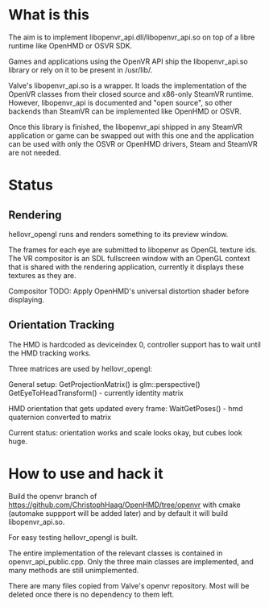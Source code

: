 # What is this

The aim is to implement libopenvr_api.dll/libopenvr_api.so on top of a libre runtime like OpenHMD or OSVR SDK.

Games and applications using the OpenVR API ship the libopenvr_api.so library or rely on it to be present in /usr/lib/.

Valve's libopenvr_api.so is a wrapper. It loads the implementation of the OpenVR classes from their closed source and x86-only SteamVR runtime. However, libopenvr_api is documented and "open source", so other backends than SteamVR can be implemented like OpenHMD or OSVR.

Once this library is finished, the libopenvr_api shipped in any SteamVR application or game can be swapped out with this one and the application can be used with only the OSVR or OpenHMD drivers, Steam and SteamVR are not needed.

# Status



## Rendering

hellovr_opengl runs and renders something to its preview window.

The frames for each eye are submitted to libopenvr as OpenGL texture ids. The VR compositor is an SDL fullscreen window  with an OpenGL context that is shared with the rendering application, currently it displays these textures as they are.

Compositor TODO: Apply OpenHMD's universal distortion shader before displaying.

## Orientation Tracking

The HMD is hardcoded as deviceindex 0, controller support has to wait until the HMD tracking works.

Three matrices are used by hellovr_opengl:

General setup:
GetProjectionMatrix() is glm::perspective()
GetEyeToHeadTransform() - currently identity matrix

HMD orientation that gets updated every frame:
WaitGetPoses() - hmd quaternion converted to matrix

Current status: orientation works and scale looks okay, but cubes look huge.

# How to use and hack it

Build the openvr branch of https://github.com/ChristophHaag/OpenHMD/tree/openvr with cmake (automake suppport will be added later) and by default it will build libopenvr_api.so.

For easy testing hellovr_opengl is built.

The entire implementation of the relevant classes is contained in openvr_api_public.cpp. Only the three main classes are implemented, and many methods are still unimplemented.

There are many files copied from Valve's openvr repository. Most will be deleted once there is no dependency to them left.
